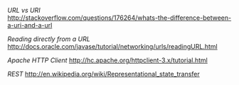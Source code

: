 *URL vs URI*  
http://stackoverflow.com/questions/176264/whats-the-difference-between-a-uri-and-a-url

*Reading directly from a URL*
http://docs.oracle.com/javase/tutorial/networking/urls/readingURL.html

*Apache HTTP Client*
http://hc.apache.org/httpclient-3.x/tutorial.html

*REST*
http://en.wikipedia.org/wiki/Representational_state_transfer
